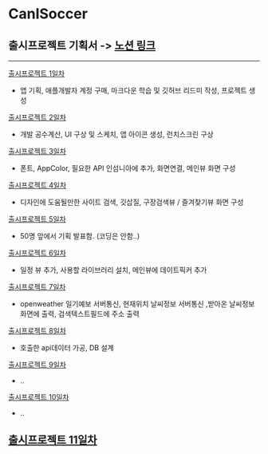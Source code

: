 # CanISoccer
## 출시프로젝트 기획서 -> [노션 링크](https://stellar-lynx-3dd.notion.site/81ae55c6ca844a0fbcbed637f6c0ea38)
-----
[출시프로젝트 1일차](./workLog/20211115.md)
- 앱 기획, 애플개발자 계정 구매, 마크다운 학습 및 깃허브 리드미 작성, 프로젝트 생성

[출시프로젝트 2일차](./workLog/20211116.md)
- 개발 공수계산, UI 구상 및 스케치, 앱 아이콘 생성, 런치스크린 구상

[출시프로젝트 3일차](./workLog/20211117.md)
- 폰트, AppColor, 필요한 API 인섬니아에 추가, 화면연결, 메인뷰 화면 구성

[출시프로젝트 4일차](./workLog/20211118.md)
- 디자인에 도움될만한 사이트 검색, 깃삽질, 구장검색뷰 / 즐겨찾기뷰 화면 구성

[출시프로젝트 5일차](./workLog/20211119.md)
- 50명 앞에서 기획 발표함. (코딩은 안함..)

[출시프로젝트 6일차](./workLog/20211120.md)
- 일정 뷰 추가, 사용할 라이브러리 설치, 메인뷰에 데이트픽커 추가

[출시프로젝트 7일차](./workLog/20211121.md)
- openweather 일기예보 서버통신, 현재위치 날씨정보 서버통신 ,받아온 날씨정보 화면에 출력, 검색텍스트필드에 주소 출력

[출시프로젝트 8일차](./workLog/20211122.md)
- 호출한 api데이터 가공, DB 설계

[출시프로젝트 9일차](./workLog/20211123.md)
- ..

[출시프로젝트 10일차](./workLog/20211124.md)
- ..

[출시프로젝트 11일차](./workLog/20211125.md)
- 